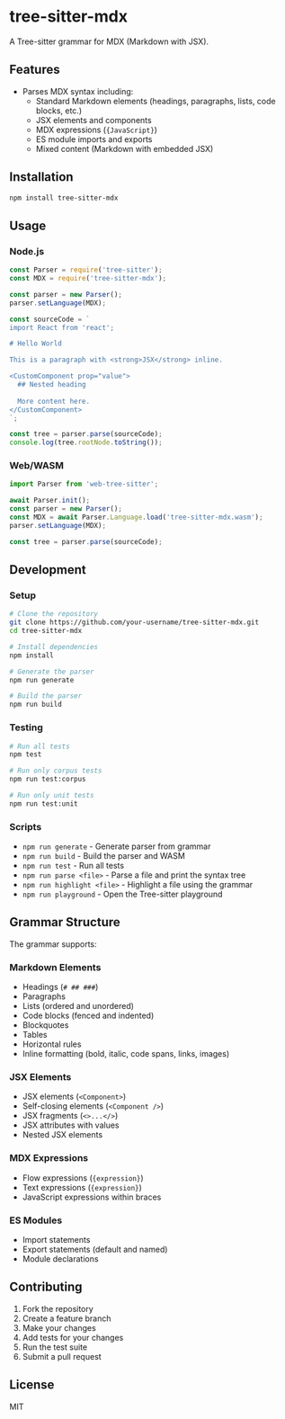 # tree-sitter-mdx

A Tree-sitter grammar for MDX (Markdown with JSX).

## Features

- Parses MDX syntax including:
  - Standard Markdown elements (headings, paragraphs, lists, code blocks, etc.)
  - JSX elements and components
  - MDX expressions (`{JavaScript}`)
  - ES module imports and exports
  - Mixed content (Markdown with embedded JSX)

## Installation

```bash
npm install tree-sitter-mdx
```

## Usage

### Node.js

```javascript
const Parser = require('tree-sitter');
const MDX = require('tree-sitter-mdx');

const parser = new Parser();
parser.setLanguage(MDX);

const sourceCode = `
import React from 'react';

# Hello World

This is a paragraph with <strong>JSX</strong> inline.

<CustomComponent prop="value">
  ## Nested heading
  
  More content here.
</CustomComponent>
`;

const tree = parser.parse(sourceCode);
console.log(tree.rootNode.toString());
```

### Web/WASM

```javascript
import Parser from 'web-tree-sitter';

await Parser.init();
const parser = new Parser();
const MDX = await Parser.Language.load('tree-sitter-mdx.wasm');
parser.setLanguage(MDX);

const tree = parser.parse(sourceCode);
```

## Development

### Setup

```bash
# Clone the repository
git clone https://github.com/your-username/tree-sitter-mdx.git
cd tree-sitter-mdx

# Install dependencies
npm install

# Generate the parser
npm run generate

# Build the parser
npm run build
```

### Testing

```bash
# Run all tests
npm test

# Run only corpus tests
npm run test:corpus

# Run only unit tests
npm run test:unit
```

### Scripts

- `npm run generate` - Generate parser from grammar
- `npm run build` - Build the parser and WASM
- `npm run test` - Run all tests
- `npm run parse <file>` - Parse a file and print the syntax tree
- `npm run highlight <file>` - Highlight a file using the grammar
- `npm run playground` - Open the Tree-sitter playground

## Grammar Structure

The grammar supports:

### Markdown Elements
- Headings (`# ## ###`)
- Paragraphs
- Lists (ordered and unordered)
- Code blocks (fenced and indented)
- Blockquotes
- Tables
- Horizontal rules
- Inline formatting (bold, italic, code spans, links, images)

### JSX Elements
- JSX elements (`<Component>`)
- Self-closing elements (`<Component />`)
- JSX fragments (`<>...</>`)
- JSX attributes with values
- Nested JSX elements

### MDX Expressions
- Flow expressions (`{expression}`)
- Text expressions (`{expression}`)
- JavaScript expressions within braces

### ES Modules
- Import statements
- Export statements (default and named)
- Module declarations

## Contributing

1. Fork the repository
2. Create a feature branch
3. Make your changes
4. Add tests for your changes
5. Run the test suite
6. Submit a pull request

## License

MIT